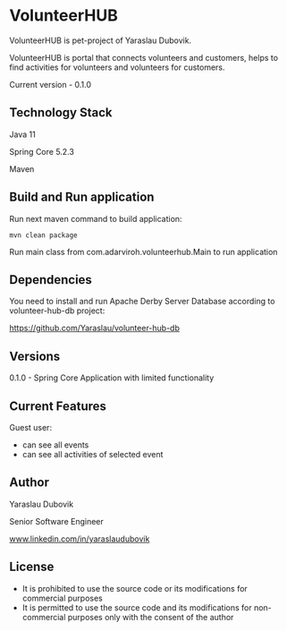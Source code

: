 # VolunteerHUB
VolunteerHUB is pet-project of Yaraslau Dubovik.

VolunteerHUB is portal that connects volunteers and customers, helps to find activities for volunteers and volunteers for customers.

Current version - 0.1.0

## Technology Stack

Java 11

Spring Core 5.2.3

Maven

## Build and Run application

Run next maven command to build application:
```maven
mvn clean package
```

Run main class from com.adarviroh.volunteerhub.Main to run application

## Dependencies

You need to install and run Apache Derby Server Database according to volunteer-hub-db project:

https://github.com/Yaraslau/volunteer-hub-db

## Versions

0.1.0 - Spring Core Application with limited functionality

## Current Features

Guest user:

- can see all events
- can see all activities of selected event

## Author

Yaraslau Dubovik

Senior Software Engineer

www.linkedin.com/in/yaraslaudubovik

## License

- It is prohibited to use the source code or its modifications for commercial purposes
- It is permitted to use the source code and its modifications for non-commercial purposes only with the consent of the author